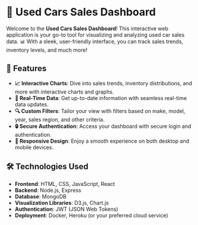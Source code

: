 # 🚗 Used Cars Sales Dashboard

Welcome to the **Used Cars Sales Dashboard**! This interactive web application is your go-to tool for visualizing and analyzing used car sales data. 📊 With a sleek, user-friendly interface, you can track sales trends, inventory levels, and much more!

## 🌟 Features

- **📈 Interactive Charts**: Dive into sales trends, inventory distributions, and more with interactive charts and graphs.
- **🔄 Real-Time Data**: Get up-to-date information with seamless real-time data updates.
- **🔍 Custom Filters**: Tailor your view with filters based on make, model, year, sales region, and other criteria.
- **🔒 Secure Authentication**: Access your dashboard with secure login and authentication.
- **📱 Responsive Design**: Enjoy a smooth experience on both desktop and mobile devices.

## 🛠️ Technologies Used

- **Frontend**: HTML, CSS, JavaScript, React
- **Backend**: Node.js, Express
- **Database**: MongoDB
- **Visualization Libraries**: D3.js, Chart.js
- **Authentication**: JWT (JSON Web Tokens)
- **Deployment**: Docker, Heroku (or your preferred cloud service)
